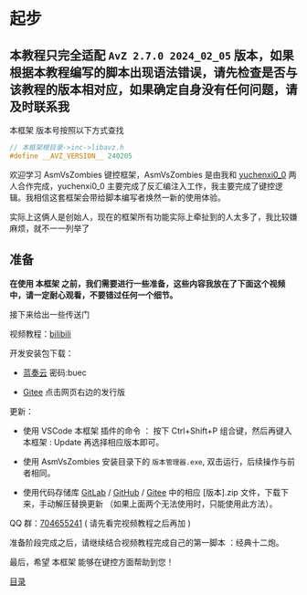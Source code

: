 <!--
 * @Coding: utf-8
 * @Author: vector-wlc
 * @Date: 2021-09-25 15:09:04
 * @Description: 本框架 起步
-->

# 起步

## 本教程只完全适配 `AvZ 2.7.0 2024_02_05` 版本，如果根据本教程编写的脚本出现语法错误，请先检查是否与该教程的版本相对应，如果确定自身没有任何问题，请及时联系我

本框架 版本号按照以下方式查找
```C++
// 本框架根目录->inc->libavz.h 
#define __AVZ_VERSION__ 240205
```

欢迎学习 AsmVsZombies 键控框架，AsmVsZombies 是由我和 [yuchenxi0_0](https://www.bilibili.com/video/BV1WJ41177a3) 两人合作完成，yuchenxi0_0 主要完成了反汇编注入工作，我主要完成了键控逻辑。我相信这套框架会带给脚本编写者焕然一新的使用体验。

实际上这俩人是创始人，现在的框架所有功能实际上牵扯到的人太多了，我比较嫌麻烦，就不一一列举了


## 准备

**在使用 本框架 之前，我们需要进行一些准备，这些内容我放在了下面这个视频中，请一定耐心观看，不要错过任何一个细节。**

接下来给出一些传送门

视频教程：[bilibili](https://www.bilibili.com/video/BV1A7411V79A)

开发安装包下载：

* [蓝奏云](https://wwu.lanzoue.com/b0188ujpc) 密码:buec

* [Gitee](https://gitee.com/vector-wlc/AsmVsZombies) 点击网页右边的发行版

更新：

* 使用 VSCode 本框架 插件的命令 ： 按下 Ctrl+Shift+P 组合键，然后再键入 本框架 : Update 再选择相应版本即可。

* 使用 AsmVsZombies 安装目录下的 `版本管理器.exe`, 双击运行，后续操作与前者相同。

* 使用代码存储库 [GitLab](https://gitlab.com/vector-wlc/AsmVsZombies/-/tree/master/release) / [GitHub](https://github.com/vector-wlc/AsmVsZombies/tree/master/release) / [Gitee](https://gitee.com/vector-wlc/AsmVsZombies/tree/master/release)  中的相应 \[版本\].zip 文件，下载下来，手动解压替换更新 （如果上面两个无法使用时，只能使用此方法）。


QQ 群：[704655241](https://jq.qq.com/?_wv=1027&k=h6lNOpt0) ( 请先看完视频教程之后再加 )

准备阶段完成之后，请继续结合视频教程完成自己的第一脚本 ：经典十二炮。

最后，希望 本框架 能够在键控方面帮助到您！

[目录](./0catalogue.md)
